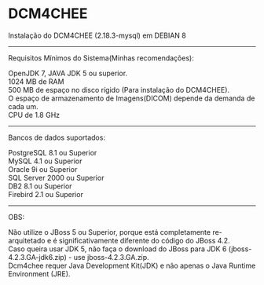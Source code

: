 # DCM4CHEE
Instalação do DCM4CHEE (2.18.3-mysql) em DEBIAN 8

----------
Requisitos Mínimos do Sistema(Minhas recomendações):<p/>
OpenJDK 7, JAVA JDK 5 ou superior.  <br/>
1024 MB de RAM<br/>
500 MB de espaço no disco rígido (Para instalação do DCM4CHEE).<br/>
O espaço de armazenamento de Imagens(DICOM) depende da demanda de cada um.<br/>
CPU de 1.8 GHz<br/>

-----------
Bancos de dados suportados:<p/>
PostgreSQL 8.1 ou Superior <br/>
MySQL 4.1 ou Superior <br/>
Oracle 9i ou Superior <br/>
SQL Server 2000 ou Superior <br/>
DB2 8.1 ou Superior <br/>
Firebird 2.1 ou Superior <br/>

-------------
OBS:<p/>
Não utilize o JBoss 5 ou Superior, porque está completamente re-arquitetado e é significativamente diferente do código do JBoss 4.2.<br/>
Caso queira usar JDK 5, não faça o download do JBoss para JDK 6 (jboss-4.2.3.GA-jdk6.zip) - use jboss-4.2.3.GA.zip.<br/>
Dcm4chee requer Java Development Kit(JDK) e não apenas o Java Runtime Environment (JRE).<br/>

